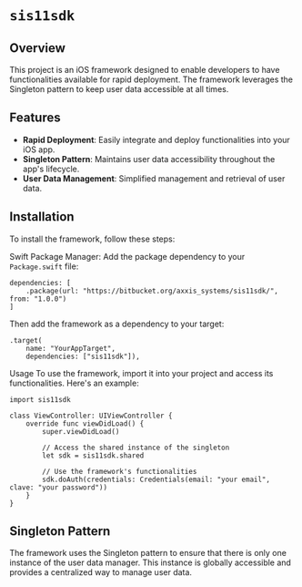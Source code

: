 # ``sis11sdk``


## Overview

This project is an iOS framework designed to enable developers to have functionalities available for rapid deployment. The framework leverages the Singleton pattern to keep user data accessible at all times.

## Features

- **Rapid Deployment**: Easily integrate and deploy functionalities into your iOS app.
- **Singleton Pattern**: Maintains user data accessibility throughout the app's lifecycle.
- **User Data Management**: Simplified management and retrieval of user data.

## Installation

To install the framework, follow these steps:

Swift Package Manager: Add the package dependency to your `Package.swift` file:
```
dependencies: [
    .package(url: "https://bitbucket.org/axxis_systems/sis11sdk/", from: "1.0.0")
]
```
Then add the framework as a dependency to your target:
```
.target(
    name: "YourAppTarget",
    dependencies: ["sis11sdk"]),
```
Usage
To use the framework, import it into your project and access its functionalities. Here's an example:
```
import sis11sdk

class ViewController: UIViewController {
    override func viewDidLoad() {
        super.viewDidLoad()

        // Access the shared instance of the singleton
        let sdk = sis11sdk.shared

        // Use the framework's functionalities
        sdk.doAuth(credentials: Credentials(email: "your email", clave: "your password"))
    }
}
```
## Singleton Pattern

The framework uses the Singleton pattern to ensure that there is only one instance of the user data manager. This instance is globally accessible and provides a centralized way to manage user data.
